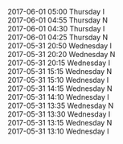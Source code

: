 2017-06-01 05:00 Thursday  I  
2017-06-01 04:55 Thursday  N  
2017-06-01 04:30 Thursday  I  
2017-06-01 04:25 Thursday  N  
2017-05-31 20:50 Wednesday  I  
2017-05-31 20:20 Wednesday  N  
2017-05-31 20:15 Wednesday  I  
2017-05-31 15:15 Wednesday  N  
2017-05-31 15:10 Wednesday  I  
2017-05-31 14:15 Wednesday  N  
2017-05-31 14:10 Wednesday  I  
2017-05-31 13:35 Wednesday  N  
2017-05-31 13:30 Wednesday  I  
2017-05-31 13:15 Wednesday  N  
2017-05-31 13:10 Wednesday  I  
